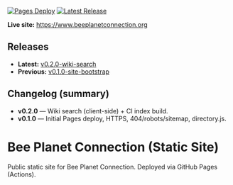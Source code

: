 ﻿<!-- BPC:STATUS-BEGIN -->
[![Pages Deploy](https://github.com/itshenryrhodes/legendary-octo-garbanzo/actions/workflows/pages.yml/badge.svg)](https://github.com/itshenryrhodes/legendary-octo-garbanzo/actions/workflows/pages.yml)
[![Latest Release](https://img.shields.io/github/v/release/itshenryrhodes/legendary-octo-garbanzo?display_name=tag&sort=semver)](https://github.com/itshenryrhodes/legendary-octo-garbanzo/releases/latest)

**Live site:** https://www.beeplanetconnection.org

## Releases
- **Latest:** [v0.2.0-wiki-search](https://github.com/itshenryrhodes/legendary-octo-garbanzo/releases/tag/v0.2.0-wiki-search)
- **Previous:** [v0.1.0-site-bootstrap](https://github.com/itshenryrhodes/legendary-octo-garbanzo/releases/tag/v0.1.0-site-bootstrap)

## Changelog (summary)
- **v0.2.0** — Wiki search (client-side) + CI index build.
- **v0.1.0** — Initial Pages deploy, HTTPS, 404/robots/sitemap, directory.js.
<!-- BPC:STATUS-END -->

# Bee Planet Connection (Static Site)
Public static site for Bee Planet Connection. Deployed via GitHub Pages (Actions).
